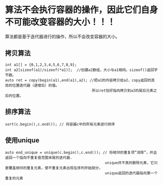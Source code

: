 # 算法不会执行容器的操作，因此它们自身不可能改变容器的大小！！！
算法都是基于迭代器进行的操作，所以不会改变容器的大小。

## 拷贝算法
```
int a1[] = {0,1,2,3,4,5,6,7,8,9};
int a2[sizeof(a1)/sizeof(*a1)];  //创建a2数组，大小与a1相同。sizeof()返回字节数。
auto ret = copy(begin(a1),end(a1),a2); //把a1的内容拷贝给a2，copy返回的其目的位置迭代器（递增后）的值。
                                        所以ret恰好指向拷贝到a2的尾后元素之后的位置。
```

## 排序算法
```
sort(c.begin(),c.end()); // 将容器c中的所有元素进行排序
```

## 使用unique
```
auto end_unique = unique(c.begin(),c.end()); // 将相邻的重复项“消除”，并且返回一个指向不重复值范围末尾的迭代器.
                                              unique并不真的删除元素，它只是覆盖相邻的重复元素，使不重复元素出现在序列开始部分，
                                              unique返回的迭代器指向第一个重复的元素
```
